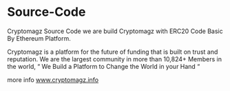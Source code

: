 # Source-Code
Cryptomagz Source Code
we are build Cryptomagz with ERC20 Code Basic By Ethereum Platform.


Cryptomagz is a platform for the future of funding that is built on trust and reputation.
We are the largest community in more than 10,824+ Members in the world, “ We Build a Platform to Change the World in your Hand “


more info www.cryptomagz.info

